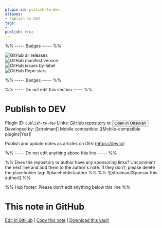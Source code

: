 ```yaml
---
plugin-id: publish-to-dev
aliases:
- Publish to DEV
tags: 
- 
publish: true
---
```


%% ----- Badges ----- %%

![GitHub all releases](https://img.shields.io/github/downloads/stroiman/obsidian-dev-publish/total?color=573E7A&logo=github&style=for-the-badge)   
![GitHub manifest version](https://img.shields.io/github/manifest-json/v/stroiman/obsidian-dev-publish?color=573E7A&logo=github&style=for-the-badge)   
![GitHub issues by-label](https://img.shields.io/github/issues/stroiman/obsidian-dev-publish/help%20wanted?color=573E7A&logo=github&style=for-the-badge)   
![GitHub Repo stars](https://img.shields.io/github/stars/stroiman/obsidian-dev-publish?color=573E7A&logo=github&style=for-the-badge)

%% ----- Badges ----- %%

%% ----- Do not edit this section ----- %%

# Publish to DEV

Plugin ID: `publish-to-dev`
Links: [GitHub repository](https://github.com/stroiman/obsidian-dev-publish) or [<button id=HH>Open in Obsidian</button>](obsidian://show-plugin?id=publish-to-dev)
Developed by: [[stroiman]]
Mobile compatible: [[Mobile-compatible plugins|Yes]]

Publish and update notes as articles on DEV (https://dev.to)

%% ----- Do not edit anything above this line ----- %% 

%% Does the repository or author have any sponsoring links? Uncomment the next line and add them to the author's note. If they don't, please delete the placeholder tag: #placeholder/author %%
%% ![[stroiman#Sponsor this author]] %%

%% Hub footer: Please don't edit anything below this line %%

# This note in GitHub

<span class="git-footer">[Edit In GitHub](https://github.dev/obsidian-community/obsidian-hub/blob/main/02%20-%20Community%20Expansions/02.05%20All%20Community%20Expansions/Plugins/publish-to-dev.md "git-hub-edit-note") | [Copy this note](https://raw.githubusercontent.com/obsidian-community/obsidian-hub/main/02%20-%20Community%20Expansions/02.05%20All%20Community%20Expansions/Plugins/publish-to-dev.md "git-hub-copy-note") | [Download this vault](https://github.com/obsidian-community/obsidian-hub/archive/refs/heads/main.zip "git-hub-download-vault") </span>
